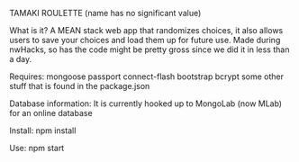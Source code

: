 TAMAKI ROULETTE
(name has no significant value)

What is it?
A MEAN stack web app that randomizes choices, it also allows users to save your choices and load them up for future use.
Made during nwHacks, so has the code might be pretty gross since we did it in less than a day.

Requires:
mongoose
passport
connect-flash
bootstrap
bcrypt
some other stuff that is found in the package.json

Database information:
It is currently hooked up to MongoLab (now MLab) for an online database

Install:
npm install

Use:
npm start
